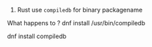 1. Rust use `compiledb` for binary packagename

What happens to ?
dnf install /usr/bin/compiledb

dnf install compiledb
